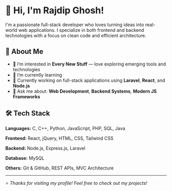 # 👋 Hi, I'm Rajdip Ghosh!

I'm a passionate full-stack developer who loves turning ideas into real-world web applications. I specialize in both frontend and backend technologies with a focus on clean code and efficient architecture.

## 🚀 About Me

* 👀 I’m interested in **Every New Stuff** — love exploring emerging tools and technologies
* 🌱 I’m currently learning&#x20;
* 🔭 Currently working on full-stack applications using **Laravel**, **React**, and **Node.js**
* 💬 Ask me about: **Web Development**, **Backend Systems**, **Modern JS Frameworks**

## 🛠️ Tech Stack

**Languages:**
C, C++, Python, JavaScript, PHP, SQL,  Java 

**Frontend:**
React, jQuery, HTML, CSS, Tailwind CSS

**Backend:**
Node.js, Express.js, Laravel

**Database:**
MySQL

**Others:**
Git & GitHub, REST APIs, MVC Architecture

---

⭐️ *Thanks for visiting my profile! Feel free to check out my projects!*
